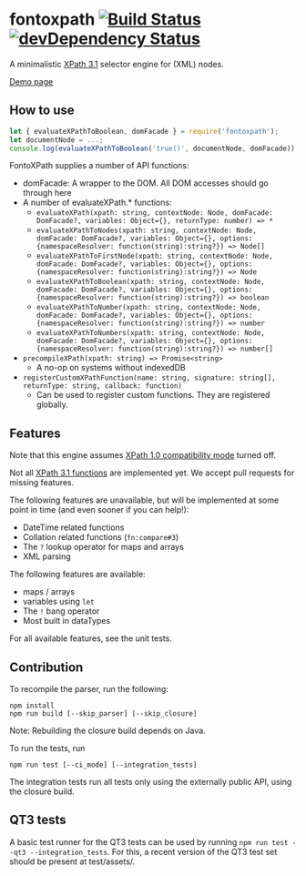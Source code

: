 # fontoxpath [![Build Status](https://travis-ci.org/FontoXML/fontoxpath.svg?branch=master)](https://travis-ci.org/FontoXML/fontoxpath)  [![devDependency Status](https://david-dm.org/FontoXML/fontoxpath/dev-status.svg)](https://david-dm.org/FontoXML/fontoxpath#info=devDependencies)

A minimalistic [XPath 3.1](https://www.w3.org/TR/xpath-31/) selector engine for (XML) nodes.

[Demo page](http://xpath.labs.fontoxml.com)

## How to use

```JavaScript
let { evaluateXPathToBoolean, domFacade } = require('fontoxpath');
let documentNode = ...;
console.log(evaluateXPathToBoolean('true()', documentNode, domFacade)); // => true
```

FontoXPath supplies a number of API functions:

* domFacade: A wrapper to the DOM. All DOM accesses should go through here
* A number of evaluateXPath.* functions:
  * `evaluateXPath(xpath: string, contextNode: Node, domFacade: DomFacade?, variables: Object={}, returnType: number) => *`
  * `evaluateXPathToNodes(xpath: string, contextNode: Node, domFacade: DomFacade?, variables: Object={}, options: {namespaceResolver: function(string):string?}) => Node[]`
  * `evaluateXPathToFirstNode(xpath: string, contextNode: Node, domFacade: DomFacade?, variables: Object={}, options:  {namespaceResolver: function(string):string?}) => Node`
  * `evaluateXPathToBoolean(xpath: string, contextNode: Node, domFacade: DomFacade?, variables: Object={}, options:  {namespaceResolver: function(string):string?}) => boolean`
  * `evaluateXPathToNumber(xpath: string, contextNode: Node, domFacade: DomFacade?, variables: Object={}, options:  {namespaceResolver: function(string):string?}) => number`
  * `evaluateXPathToNumbers(xpath: string, contextNode: Node, domFacade: DomFacade?, variables: Object={}, options:  {namespaceResolver: function(string):string?}) => number[]`
* `precompileXPath(xpath: string) => Promise<string>`
  * A no-op on systems without indexedDB
* `registerCustomXPathFunction(name: string, signature: string[], returnType: string, callback: function)`
  * Can be used to register custom functions. They are registered globally.

## Features

Note that this engine assumes [XPath 1.0 compatibility mode](https://www.w3.org/TR/xpath-31/#id-backwards-compatibility) turned off.

Not all [XPath 3.1 functions](https://www.w3.org/TR/xpath-functions-31/) are implemented yet. We accept pull requests for missing features.

The following features are unavailable, but will be implemented at some point in time (and even sooner if you can help!):

* DateTime related functions
* Collation related functions (`fn:compare#3`)
* The `?` lookup operator for maps and arrays
* XML parsing

The following features are available:

* maps / arrays
* variables using `let`
* The `!` bang operator
* Most built in dataTypes

For all available features, see the unit tests.

## Contribution

To recompile the parser, run the following:

```
npm install
npm run build [--skip_parser] [--skip_closure]
```

Note: Rebuilding the closure build depends on Java.

To run the tests, run

```
npm run test [--ci_mode] [--integration_tests]
```

The integration tests run all tests only using the externally public API, using the closure build.

## QT3 tests

A basic test runner for the QT3 tests can be used by running `npm run test --qt3 --integration_tests`.
For this, a recent version of the QT3 test set should be present at test/assets/.
